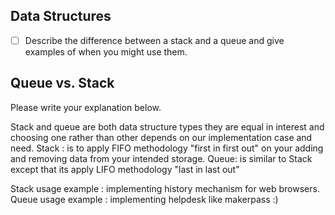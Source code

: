 ## Data Structures
* [ ] Describe the difference between a stack and a queue and give examples of when you might use them.

## Queue vs. Stack
Please write your explanation below.

Stack and queue are both data structure types they are equal in interest and choosing one rather than other depends on our implementation case and need.
Stack : is to apply FIFO methodology "first in first out" on your adding and removing data from your intended storage.
Queue: is similar to Stack except that its apply LIFO methodology "last in last out" 

Stack usage example : implementing history mechanism for web browsers.
Queue usage example : implementing helpdesk like makerpass :)